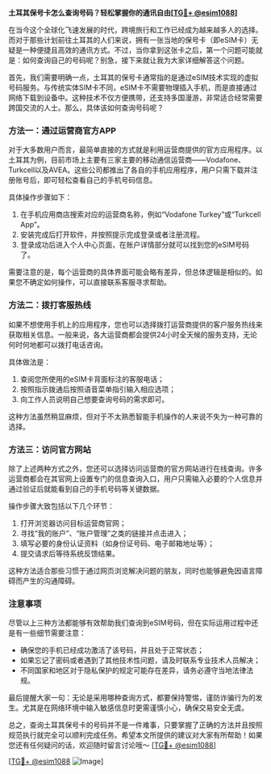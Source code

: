 **土耳其保号卡怎么查询号码？轻松掌握你的通讯自由[[TG💪+ @esim1088](https://t.me/s/esim1088)]**

在当今这个全球化飞速发展的时代，跨境旅行和工作已经成为越来越多人的选择。而对于那些计划前往土耳其的人们来说，拥有一张当地的保号卡（即eSIM卡）无疑是一种便捷且高效的通讯方式。不过，当你拿到这张卡之后，第一个问题可能就是：如何查询自己的号码呢？别急，接下来就让我为大家详细解答这个问题。

首先，我们需要明确一点，土耳其的保号卡通常指的是通过eSIM技术实现的虚拟号码服务。与传统实体SIM卡不同，eSIM卡不需要物理插入手机，而是直接通过网络下载到设备中。这种技术不仅方便携带，还支持多国漫游，非常适合经常需要跨国交流的人士。那么，具体该如何查询号码呢？

### 方法一：通过运营商官方APP

对于大多数用户而言，最简单直接的方式就是利用运营商提供的官方应用程序。以土耳其为例，目前市场上主要有三家主要的移动通信运营商——Vodafone、Turkcell以及AVEA。这些公司都推出了各自的手机应用程序，用户只需下载并注册账号后，即可轻松查看自己的手机号码信息。

具体操作步骤如下：
1. 在手机应用商店搜索对应的运营商名称，例如“Vodafone Turkey”或“Turkcell App”。
2. 安装完成后打开软件，并按照提示完成登录或者注册流程。
3. 登录成功后进入个人中心页面，在账户详情部分就可以找到您的eSIM号码了。

需要注意的是，每个运营商的具体界面可能会略有差异，但总体逻辑是相似的。如果您不确定如何操作，可以直接联系客服寻求帮助。

### 方法二：拨打客服热线

如果不想使用手机上的应用程序，您也可以选择拨打运营商提供的客户服务热线来获取相关信息。一般来说，各大运营商都会提供24小时全天候的服务支持，无论何时何地都可以拨打电话咨询。

具体做法是：
1. 查阅您所使用的eSIM卡背面标注的客服电话；
2. 按照指示拨通后按照语音菜单指引输入相应选项；
3. 向工作人员说明自己想要查询号码的需求即可。

这种方法虽然稍显麻烦，但对于不太熟悉智能手机操作的人来说不失为一种可靠的选择。

### 方法三：访问官方网站

除了上述两种方式之外，您还可以选择访问运营商的官方网站进行在线查询。许多运营商都会在其官网上设置专门的信息查询入口，用户只需输入必要的个人信息并通过验证后就能看到自己的手机号码等关键数据。

操作步骤大致包括以下几个环节：
1. 打开浏览器访问目标运营商官网；
2. 寻找“我的账户”、“账户管理”之类的链接并点击进入；
3. 填写必要的身份认证资料（如身份证号码、电子邮箱地址等）；
4. 提交请求后等待系统反馈结果。

这种方法适合那些习惯于通过网页浏览解决问题的朋友，同时也能够避免因语言障碍而产生的沟通障碍。

### 注意事项

尽管以上三种方法都能够有效帮助我们查询到eSIM号码，但在实际运用过程中还是有一些细节需要注意：
- 确保您的手机已经成功激活了该号码，并且处于正常状态；
- 如果忘记了密码或者遇到了其他技术性问题，请及时联系专业技术人员解决；
- 不同国家和地区对于隐私保护的规定可能存在差异，请务必遵守当地法律法规。

最后提醒大家一句：无论是采用哪种查询方式，都要保持警惕，谨防诈骗行为的发生。尤其是在网络环境中输入敏感信息时更需谨慎小心，确保交易安全无虞。

总之，查询土耳其保号卡的号码并不是一件难事，只要掌握了正确的方法并且按照规范执行就完全可以顺利完成任务。希望本文所提供的建议对大家有所帮助！如果您还有任何疑问的话，欢迎随时留言讨论哦～ [[TG💪+ @esim1088](https://t.me/s/esim1088)]

[[TG💪+ @esim1088](https://t.me/s/esim1088) ![Image](https://i.postimg.cc/4NQfJmqS/Snipaste-2025-05-13-00-14-12.png)]